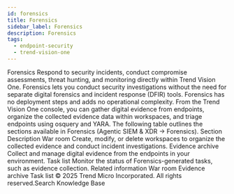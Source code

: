 ```yaml
---
id: forensics
title: Forensics
sidebar_label: Forensics
description: Forensics
tags:
  - endpoint-security
  - trend-vision-one
---
```


 Forensics Respond to security incidents, conduct compromise assessments, threat hunting, and monitoring directly within Trend Vision One. Forensics lets you conduct security investigations without the need for separate digital forensics and incident response (DFIR) tools. Forensics has no deployment steps and adds no operational complexity. From the Trend Vision One console, you can gather digital evidence from endpoints, organize the collected evidence data within workspaces, and triage endpoints using osquery and YARA. The following table outlines the sections available in Forensics (Agentic SIEM & XDR → Forensics). Section Description War room Create, modify, or delete workspaces to organize the collected evidence and conduct incident investigations. Evidence archive Collect and manage digital evidence from the endpoints in your environment. Task list Monitor the status of Forensics-generated tasks, such as evidence collection. Related information War room Evidence archive Task list © 2025 Trend Micro Incorporated. All rights reserved.Search Knowledge Base